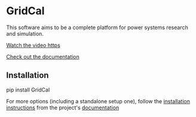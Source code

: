 
# GridCal

This software aims to be a complete platform for power systems research and simulation.

[Watch the video https](https://youtu.be/SY66WgLGo54)

[Check out the documentation](https://gridcal.readthedocs.io)


## Installation

pip install GridCal

For more options (including a standalone setup one), follow the
[installation instructions]( https://gridcal.readthedocs.io/en/latest/getting_started/install.html)
from the project's [documentation](https://gridcal.readthedocs.io)

